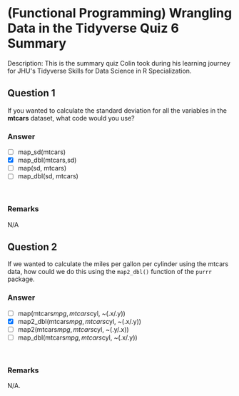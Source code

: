 # (Functional Programming) Wrangling Data in the Tidyverse Quiz 6 Summary

Description: This is the summary quiz Colin took during his learning journey for JHU's Tidyverse Skills for Data Science in R Specialization.</br>

Question 1
----------
If you wanted to calculate the standard deviation for all the variables in the **mtcars** dataset, what code would you use?</br>

### Answer
- [ ] map_sd(mtcars)
- [x] map_dbl(mtcars,sd)
- [ ] map(sd, mtcars)
- [ ] map_dbl(sd, mtcars)
</br>

### Remarks
N/A </br>

Question 2
----------
If we wanted to calculate the miles per gallon per cylinder using the mtcars data, how could we do this using the `map2_dbl()` function of the `purrr` package. </br>

### Answer
- [ ] map(mtcars$mpg, mtcars$cyl, ~(.x/.y))
- [x] map2_dbl(mtcars$mpg, mtcars$cyl, ~(.x/.y))
- [ ] map2(mtcars$mpg, mtcars$cyl, ~(.y/.x))
- [ ] map_dbl(mtcars$mpg, mtcars$cyl, ~(.x/.y))
</br>

### Remarks
N/A.</br>
